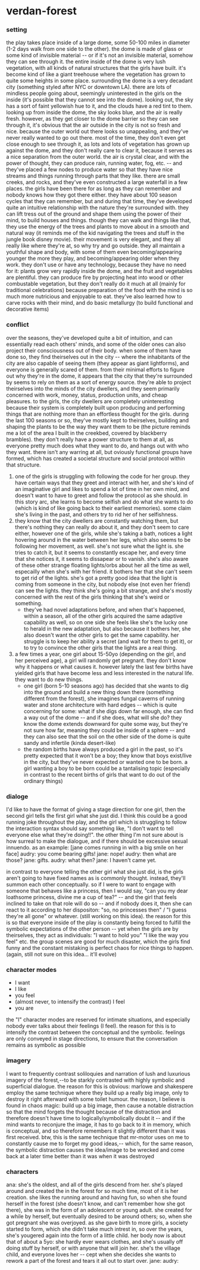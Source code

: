 # verdan-forest

### setting

the play takes place inside of a large dome, some 50-100 miles in diameter (1-2 days walk from one side to the other). the dome is made of glass or some kind of invisible material -- or if it's not an invisible material, somehow they can see through it. the entire inside of the dome is very lush vegetation, with all kinds of natural structures that the girls have built. it's become kind of like a giant treehouse where the vegetation has grown to quite some heights in some place. surrounding the dome is a very decadant city (something styled after NYC or downtown LA). there are lots of mindless people going about, seemingly uninterested in the girls on the inside (it's possible that they cannot see into the dome). looking out, the sky has a sort of faint yellowish hue to it, and the clouds have a red tint to them. looking up from inside the dome, the sky looks blue, and the air is really fresh. however, as they get closer to the dome barrier so they can see through it, it's obvious that the air outside in the city is not so fresh and nice. because the outer world out there looks so unappealing, and they've never really wanted to go out there. most of the time, they don't even get close enough to see through it, as lots and lots of vegetation has grown up against the dome, and they don't really care to clear it, because it serves as a nice separation from the outer world. the air is crystal clear, and with the power of thought, they can produce rain, running water, fog, etc. -- and they've placed a few nodes to produce water so that they have nice streams and things running through parts that they like. there are small creeks, and rocks, and they've even constructed a large waterfall in a few places.
the girls have been there for as long as they can remember and nobody knows how they got there either. they have about 100 season cycles that they can remember, but and during that time, they've developed quite an intuitive relationship with the nature they're surrounded with. they can lift tress out of the ground and shape them using the power of their mind, to build houses and things. though they can walk and things like that, they use the energy of the trees and plants to move about in a smooth and natural way (it reminds me of the kid navigating the trees and stuff in the jungle book disney movie). their movement is very elegant, and they all really like where they're at, so why try and go outside.
they all maintain a youthful shape and body, with some of them even becoming/appearing younger the more they play, and becoming/appearing older when they work. they don't use or have any technology, because they have no need for it: plants grow very rapidly inside the dome, and the fruit and vegetables are plentiful. they can produce fire by projecting heat into wood or other combustable vegetation, but they don't really do it much at all (mainly for traditional celebrations) because preparation of the food with the mind is so much more nutricious and enjoyable to eat. they've also learned how to carve rocks with their mind, and do basic metallurgy (to build functional and decorative items)

### conflict

over the seasons, they've developed quite a bit of intuition, and can essentially read each others' minds, and some of the older ones can also project their consciousness out of their body. when some of them have done so, they find theirselves out in the city -- where the inhabitants of the city are also capable of seeing them (they appear as giant lightforms), and everyone is generally scared of them. from their minimal efforts to figure out why they're in the dome, it appears that the city that they're surrounded by seems to rely on them as a sort of energy source. they're able to project theirselves into the minds of the city dwellers, and they seem primarily concerned with work, money, status, production units, and cheap pleasures. to the girls, the city dwellers are completely uninteresting because their system is completely built upon producing and performing things that are nothing more than an effortless thought for the girls.
during the last 100 seasons or so, they've mostly kept to theirselves, building and shaping the plants to be the way they want them to be (the picture reminds me a lot of the area I built in the creekbed, covered by blackberry brambles). they don't really have a power structure to them at all, as everyone pretty much does what they want to do, and hangs out with who they want. there isn't any warring at all, but oviously functional groups have formed, which has created a societal structure and social protocol within that structure.

1. one of the girls is struggling with following the code for her group. they have certain ways that they greet and interact with her, and she's kind of an imaginative girl and likes to spend a lot of time in her own mind, and doesn't want to have to greet and follow the protocol as she should. in this story arc, she learns to become selfish and do what she wants to do (which is kind of like going back to their earliest memories). some claim she's living in the past, and others try to rid her of her selfishness.
2. they know that the city dwellers are constantly watching them, but there's nothing they can really do about it, and they don't seem to care either, however one of the girls, while she's taking a bath, notices a light hovering around in the water between her legs, which also seems to be following her movement, as well. she's not sure what the light is. she tries to catch it, but it seems to constantly escape her, and every time that she notices it, it seems to dissapear or to vanish. she's also aware of these other strange floating lights/orbs about her all the time as well, especailly when she's with her friend. it bothers her that she can't seem to get rid of the lights. she's got a pretty good idea that the light is coming from someone in the city, but nobody else (not even her friend) can see the lights. they think she's going a bit strange, and she's mostly concerned with the rest of the girls thinking that she's weird or something.
	- they've had novel adaptations before, and when that's happened, within a season, all of the other girls acquired the same adaptive capability as well, so on one side she feels like she's the lucky one to herald in the new adaptation, but also because it bothers her, she also doesn't want the other girls to get the same capability. her struggle is to keep her ability a secret (and wait for them to get it), or to try to convince the other girls that the lights are a real thing.
3. a few times a year, one girl about 15-50yo (depending on the girl, and her perceived age), a girl will randomly get pregnant. they don't know why it happens or what causes it. however lately the last few births have yielded girls that have become less and less interested in the natural life. they want to do new things.
	- one girl (born 5-10 seasons ago) has decided that she wants to dig into the ground and build a new thing down there (something different from the forest), she imagines fungal caverns of running water and stone architecture with hard edges -- which is quite concerning for some: what if she digs down far enough, she can find a way out of the dome -- and if she does, what will she do? they know the dome extends downward for quite some way, but they're not sure how far, meaning they could be inside of a sphere -- and they can also see that the soil on the other side of the dome is quite sandy and infertile (kinda desert-like)
	- the random births have always produced a girl in the past, so it's pretty expected that it won't be a boy; they know that boys exist/live in the city, but they've never expected or wanted one to be born. a girl wanting a boy to be born could be a tantalising topic (especially in contrast to the recent births of girls that want to do out of the ordinary things)

### dialoge

I'd like to have the format of giving a stage direction for one girl, then the second girl tells the first girl what she just did. I think this could be a good running joke throughout the play, and the girl which is struggling to follow the interaction syntax should say something like, "I don't want to tell everyone else what they're doing!!".
the other thing I'm not sure about is how surreal to make the dialogue, and if there should be excessive sexual innuendo. as an example:
[jane comes running in with a big smile on her face]
audry: you come bearing gifts!
jane: nope!
audry: then what are those?
jane: gifts.
audry: what then?
jane: I haven't came yet.

in contrast to everyone telling the other girl what she just did, is the girls aren't going to have fixed names as is commonly thought. instead, they'll summon each other conceptually. so if I were to want to engage with someone that behaves like a princess, then I would say, "can you my dear loathsome princess, divine me a cup of tea?" -- and the girl that feels inclined to take on that role will do so -- and if nobody does it, then she can react to it according to her 	dispositon: "so, no princesses then" / "I guess they're all gone" or whatever. (still working on this idea). the reason for this is so that everyone inside of the play is constantly being forced to fulfill the symbolic expectations of the other person -- yet when the girls are by theirselves, they act as individuals: "I want to hold you" "I like the way you feel" etc. the group scenes are good for much disaster, which the girls find funny and the constant mistaking is perfect chaos for nice things to happen. (again, still not sure on this idea... it'll evolve)

### character modes

- I want
- I like
- you feel
- (almost never, to intensify the contrast) I feel
- you are

the "I" character modes are reserved for intimate situations, and especially nobody ever talks about their feelings (I feel). the reason for this is to intensify the contrast between the conceptual and the symbolic. feelings are only conveyed in stage directions, to ensure that the conversation remains as symbolic as possible

### imagery

I want to frequently contrast soliloquies and narration of lush and luxurious imagery of the forest,--to be starkly contrasted with highly symbolic and superficial dialogue. the reason for this is obvious: marlowe and shakespere employ the same technique where they build up a really big image, only to destroy it right afterward with some toilet humour. the reason, I believe is found in chaos magic: build up a big image, then cause a notable distraction so that the mind forgets the thought because of the distraction and therefore doesn't have time to logically/symbolically doubt it -- and if the mind wants to reconjure the image, it has to go back to it in memory, which is conceptual, and so therefore remembers it slightly different than it was first received.
	btw, this is the same technique that mr-motor uses on me to constantly cause me to forget my good ideas,-- which, for the same reason, the symbolic distraction causes the idea/image to be wrecked and come back at a later time better than it was when it was destroyed

### characters

ana: she's the oldest, and all of the girls descend from her. she's played around and created the in the forest for so much time, most of it is her creation. she likes the running around and having fun, so when she found herself in the forest (she doesn't know, and can't remember how she got there), she was in the form of an adolescent or young adult. she created for a while by herself, but eventually desired to be around others; so, when she got pregnant she was overjoyed. as she gave birth to more girls, a society started to form, which she didn't take much intrest in, so over the years, she's yougered again into the form of a little child. her body now is about that of about a 5yo: she hardly ever wears clothes, and she's usually off doing stuff by herself, or with anyone that will join her. she's the village child, and everyone loves her -- cept when she decides she wants to rework a part of the forest and tears it all out to start over.
jane:
audry:
